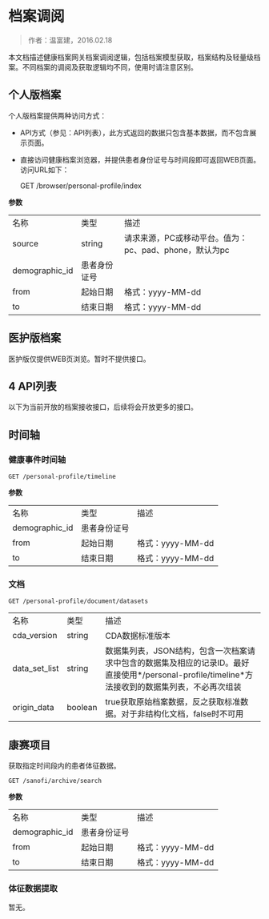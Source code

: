 档案调阅
====================

> 作者：温富建，2016.02.18

本文档描述健康档案网关档案调阅逻辑，包括档案模型获取，档案结构及轻量级档案。不同档案的调阅及获取逻辑均不同，使用时请注意区别。

个人版档案
---------------------

个人版档案提供两种访问方式：

- API方式（参见：API列表），此方式返回的数据只包含基本数据，而不包含展示页面。
- 直接访问健康档案浏览器，并提供患者身份证号与时间段即可返回WEB页面。访问URL如下：


	GET /browser/personal-profile/index
	
**参数**

<table>
	<tr>
		<td>名称</td>
		<td>类型</td>
		<td>描述</td>
	</tr>
	<tr>
		<td>source</td>
		<td>string</td>
		<td>请求来源，PC或移动平台。值为：pc、pad、phone，默认为pc</td>
	</tr>
	<tr>
		<td>demographic_id</td>
		<td>患者身份证号</td>
		<td></td>
	</tr>
	<tr>
		<td>from</td>
		<td>起始日期</td>
		<td>格式：yyyy-MM-dd</td>
	</tr>
	<tr>
		<td>to</td>
		<td>结束日期</td>
		<td>格式：yyyy-MM-dd</td>
	</tr>
</table>

医护版档案
---------------------

医护版仅提供WEB页浏览。暂时不提供接口。

4 API列表
---------------------

以下为当前开放的档案接收接口，后续将会开放更多的接口。

## 时间轴

### 健康事件时间轴

	GET /personal-profile/timeline
	
**参数**

<table>
	<tr>
		<td>名称</td>
		<td>类型</td>
		<td>描述</td>
	</tr>
	<tr>
		<td>demographic_id</td>
		<td>患者身份证号</td>
		<td></td>
	</tr>
	<tr>
		<td>from</td>
		<td>起始日期</td>
		<td>格式：yyyy-MM-dd</td>
	</tr>
	<tr>
		<td>to</td>
		<td>结束日期</td>
        <td>格式：yyyy-MM-dd</td>
	</tr>
</table>

### 文档

	GET /personal-profile/document/datasets

<table>
	<tr>
		<td>名称</td>
		<td>类型</td>
		<td>描述</td>
	</tr>
	<tr>
		<td>cda_version</td>
		<td>string</td>
		<td>CDA数据标准版本</td>
	</tr>
	<tr>
		<td>data_set_list</td>
		<td>string</td>
		<td>数据集列表，JSON结构，包含一次档案请求中包含的数据集及相应的记录ID。最好直接使用*/personal-profile/timeline*方法接收到的数据集列表，不必再次组装</td>
	</tr>
	<tr>
		<td>origin_data</td>
		<td>boolean</td>
        <td>true获取原始档案数据，反之获取标准数据。对于非结构化文档，false时不可用</td>
	</tr>
</table>

## 康赛项目

获取指定时间段内的患者体征数据。

	GET /sanofi/archive/search
	
**参数**

<table>
	<tr>
		<td>名称</td>
		<td>类型</td>
		<td>描述</td>
	</tr>
	<tr>
		<td>demographic_id</td>
		<td>患者身份证号</td>
		<td></td>
	</tr>
	<tr>
		<td>from</td>
		<td>起始日期</td>
		<td>格式：yyyy-MM-dd</td>
	</tr>
	<tr>
		<td>to</td>
		<td>结束日期</td>
		<td>格式：yyyy-MM-dd</td>
	</tr>
</table>

### 体征数据提取

暂无。


